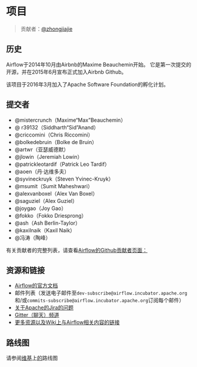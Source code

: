 # 项目

> 贡献者：[@zhongjiajie](https://github.com/zhongjiajie)

## 历史

Airflow于2014年10月由Airbnb的Maxime Beauchemin开始。 它是第一次提交的开源，并在2015年6月宣布正式加入Airbnb Github。

该项目于2016年3月加入了Apache Software Foundation的孵化计划。

## 提交者

*   @mistercrunch（Maxime“Max”Beauchemin）
*   @ r39132（Siddharth“Sid”Anand）
*   @criccomini（Chris Riccomini）
*   @bolkedebruin（Bolke de Bruin）
*   @artwr（亚瑟威德默）
*   @jlowin（Jeremiah Lowin）
*   @patrickleotardif（Patrick Leo Tardif）
*   @aoen（丹·达维多夫）
*   @syvineckruyk（Steven Yvinec-Kruyk）
*   @msumit（Sumit Maheshwari）
*   @alexvanboxel（Alex Van Boxel）
*   @saguziel（Alex Guziel）
*   @joygao（Joy Gao）
*   @fokko（Fokko Driesprong）
*   @ash（Ash Berlin-Taylor）
*   @kaxilnaik（Kaxil Naik）
*   @冯涛（陶峰）

有关贡献者的完整列表，请查看[Airflow的Github贡献者页面：](https://github.com/apache/incubator-airflow/graphs/contributors)

## 资源和链接

*   [Airflow的官方文档](http://airflow.apache.org/)
*   邮件列表（发送电子邮件至`dev-subscribe@airflow.incubator.apache.org`和/或`commits-subscribe@airflow.incubator.apache.org`订阅每个邮件）
*   [关于Apache的Jira的问题](https://issues.apache.org/jira/browse/AIRFLOW)
*   [Gitter（聊天）频道](https://gitter.im/airbnb/airflow)
*   [更多资源以及Wiki上与Airflow相关内容的链接](https://cwiki.apache.org/confluence/display/AIRFLOW/Airflow%2BLinks)

## 路线图

请参阅[维基](https://cwiki.apache.org/confluence/display/AIRFLOW/Airflow%2BHome)上[的](https://cwiki.apache.org/confluence/display/AIRFLOW/Airflow%2BHome)路线图
